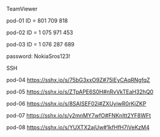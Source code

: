
TeamViewer

pod-01    ID = 801 709 818

pod-02    ID = 1 075 971 453

pod-03    ID = 1 076 287 689

password: NokiaSros123!



SSH

pod-04	https://sshx.io/s/75bG3xxO9Z#75IEyCAqRNgfqZ

pod-05	https://sshx.io/s/ZTpAPE6S0H#nRvVkTEaH32hQ0

pod-06	https://sshx.io/s/8SAISEF02i#ZXUyiwR0rKjZKP

pod-07	https://sshx.io/s/y2mnMY7wfO#FNKnItt2YF8WFt

pod-08	https://sshx.io/s/YUXTX2ajUw#1kfHfH7iVeKzM4

